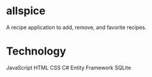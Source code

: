 # allspice

A recipe application to add, remove, and favorite recipes. 

# Technology

JavaScript
HTML
CSS
C#
Entity Framework
SQLite
